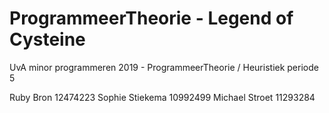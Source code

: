 # ProgrammeerTheorie - Legend of Cysteine

UvA minor programmeren 2019 - ProgrammeerTheorie / Heuristiek
periode 5

Ruby Bron       12474223
Sophie Stiekema 10992499
Michael Stroet  11293284
